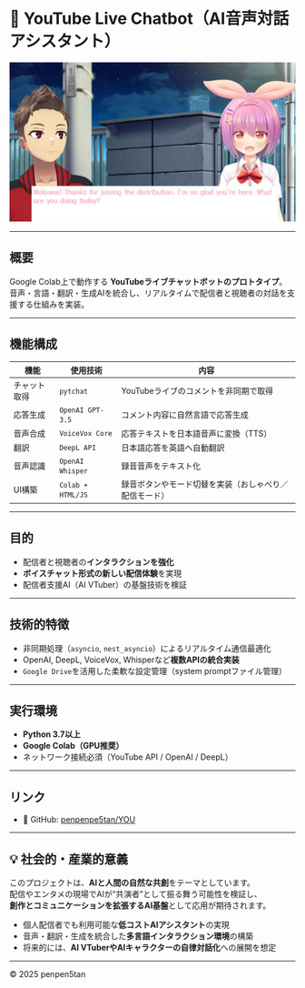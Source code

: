 # 🎤 YouTube Live Chatbot（AI音声対話アシスタント）

<div align="center">
  <img src="/assets/images/voicebot_diagram.png" alt=" YouTube Live Chatbot" width="600">
</div>

---

## 概要
Google Colab上で動作する **YouTubeライブチャットボットのプロトタイプ**。  
音声・言語・翻訳・生成AIを統合し、リアルタイムで配信者と視聴者の対話を支援する仕組みを実装。

---

## 機能構成

| 機能 | 使用技術 | 内容 |
|------|------------|------|
| チャット取得 | `pytchat` | YouTubeライブのコメントを非同期で取得 |
| 応答生成 | `OpenAI GPT-3.5` | コメント内容に自然言語で応答生成 |
| 音声合成 | `VoiceVox Core` | 応答テキストを日本語音声に変換（TTS） |
| 翻訳 | `DeepL API` | 日本語応答を英語へ自動翻訳 |
| 音声認識 | `OpenAI Whisper` | 録音音声をテキスト化 |
| UI構築 | `Colab + HTML/JS` | 録音ボタンやモード切替を実装（おしゃべり／配信モード） |

---

## 目的
- 配信者と視聴者の**インタラクションを強化**  
- **ボイスチャット形式の新しい配信体験**を実現  
- 配信者支援AI（AI VTuber）の基盤技術を検証  

---

## 技術的特徴
- 非同期処理（`asyncio`, `nest_asyncio`）によるリアルタイム通信最適化  
- OpenAI, DeepL, VoiceVox, Whisperなど**複数APIの統合実装**  
- `Google Drive`を活用した柔軟な設定管理（system promptファイル管理）  

---

## 実行環境
- **Python 3.7以上**
- **Google Colab（GPU推奨）**
- ネットワーク接続必須（YouTube API / OpenAI / DeepL）

---

## リンク
- 🧠 GitHub: [penpenpe5tan/YOU](https://github.com/penpenpe5tan/YOU)

---

## 💡 社会的・産業的意義
このプロジェクトは、**AIと人間の自然な共創**をテーマとしています。  
配信やエンタメの現場でAIが“共演者”として振る舞う可能性を検証し、  
**創作とコミュニケーションを拡張するAI基盤**として応用が期待されます。

- 個人配信者でも利用可能な**低コストAIアシスタント**の実現  
- 音声・翻訳・生成を統合した**多言語インタラクション環境**の構築  
- 将来的には、**AI VTuberやAIキャラクターの自律対話化**への展開を想定  

---

© 2025 penpen5tan

